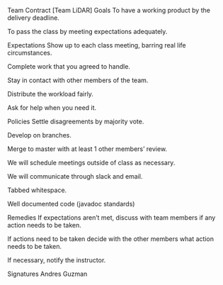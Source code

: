 Team Contract
[Team LiDAR]
Goals
To have a working product by the delivery deadline.

To pass the class by meeting expectations adequately.

Expectations
Show up to each class meeting, barring real life circumstances.

Complete work that you agreed to handle.

Stay in contact with other members of the team.

Distribute the workload fairly.

Ask for help when you need it.

Policies
Settle disagreements by majority vote.

Develop on branches.

Merge to master with at least 1 other members’ review.

We will schedule meetings outside of class as necessary.

We will communicate through slack and email.

Tabbed whitespace.

Well documented code (javadoc standards)

Remedies
If expectations aren’t met, discuss with team members if any action needs to be taken.

If actions need to be taken decide with the other members what action needs to be taken.

If necessary, notify the instructor.

Signatures
Andres Guzman

